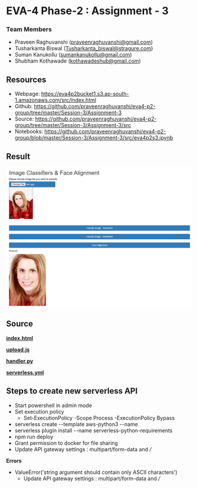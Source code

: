# EVA-4 Phase-2 : Assignment - 3

### Team Members

- Praveen Raghuvanshi (praveenraghuvanshi@gmail.com)
- Tusharkanta Biswal (Tusharkanta_biswal@stragure.com)
- Suman Kanukollu (sumankanukollu@gmail.com)
- Shubham Kothawade (kothawadeshub@gmail.com)

## Resources

- Webpage: https://eva4p2bucket1.s3.ap-south-1.amazonaws.com/src/index.html
- Github: https://github.com/praveenraghuvanshi/eva4-p2-group/tree/master/Session-3/Assignment-3
- Source: https://github.com/praveenraghuvanshi/eva4-p2-group/tree/master/Session-3/Assignment-3/src
- Notebooks: https://github.com/praveenraghuvanshi/eva4-p2-group/blob/master/Session-3/Assignment-3/src/eva4p2s3.ipynb

## Result

<img src=".\assets\face-alignment-result.png" alt="Face alignment" style="zoom:80%;" />

## Source

**[index.html](src/index.html)**

**[upload.js](src/js/upload.js)**

**[handler.py](src/serverless/handler.py)**

**[serverless.yml](src/serverless/serverless.yml)**

## Steps to create new serverless API

- Start powershell in admin mode
- Set execution policy 
  - Set-ExecutionPolicy -Scope Process -ExecutionPolicy Bypass
- serverless create --template aws-python3 --name <service-name>
- serverless plugin install --name serverless-python-requirements
- npm run deploy
- Grant permission to docker for file sharing
- Update API gateway settings : multipart/form-data and */*
  
**Errors**
- ValueError('string argument should contain only ASCII characters')
  - Update API gateway settings : multipart/form-data and */*
